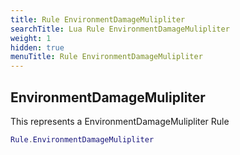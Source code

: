 ```yaml
---
title: Rule EnvironmentDamageMulipliter
searchTitle: Lua Rule EnvironmentDamageMulipliter
weight: 1
hidden: true
menuTitle: Rule EnvironmentDamageMulipliter
---
```

## EnvironmentDamageMulipliter

This represents a EnvironmentDamageMulipliter Rule
```lua
Rule.EnvironmentDamageMulipliter
```